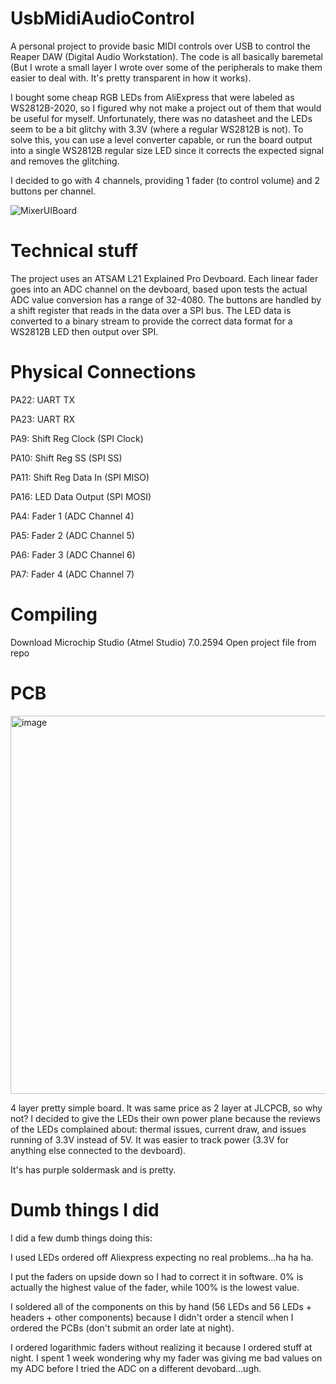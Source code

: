 # UsbMidiAudioControl
A personal project to provide basic MIDI controls over USB to control the Reaper DAW (Digital Audio Workstation). The code is all basically baremetal (But I wrote a small layer I wrote over some of the peripherals to make them easier to deal with. It's pretty transparent in how it works).

I bought some cheap RGB LEDs from AliExpress that were labeled as WS2812B-2020, so I figured why not make a project out of them that would be useful for myself. Unfortunately, there was no datasheet and the LEDs seem to be a bit glitchy with 3.3V (where a regular WS2812B is not). To solve this, you can use a level converter capable, or run the board output into a single WS2812B regular size LED since it corrects the expected signal and removes the glitching.

I decided to go with 4 channels, providing 1 fader (to control volume) and 2 buttons per channel. 

![MixerUIBoard](https://github.com/user-attachments/assets/2933306d-4589-4577-92bf-61d3b3fa3a81)


# Technical stuff
The project uses an ATSAM L21 Explained Pro Devboard. Each linear fader goes into an ADC channel on the devboard, based upon tests the actual ADC value conversion has a range of 32-4080. The buttons are handled by a shift register that reads in the data over a SPI bus. The LED data is converted to a binary stream to provide the correct data format for a WS2812B LED then output over SPI.


# Physical Connections

PA22: UART TX

PA23: UART RX


PA9: Shift Reg Clock (SPI Clock)

PA10: Shift Reg SS (SPI SS)

PA11: Shift Reg Data In (SPI MISO)



PA16: LED Data Output (SPI MOSI)


PA4: Fader 1 (ADC Channel 4)

PA5: Fader 2 (ADC Channel 5)

PA6: Fader 3 (ADC Channel 6)

PA7: Fader 4 (ADC Channel 7)

# Compiling
Download Microchip Studio (Atmel Studio) 7.0.2594
Open project file from repo

# PCB
<img width="605" alt="image" src="https://github.com/user-attachments/assets/0f8f3ac8-8002-4e06-8617-ccfd09e8ca8a">


4 layer pretty simple board. It was same price as 2 layer at JLCPCB, so why not? I decided to give the LEDs their own power plane because the reviews of the LEDs complained about: thermal issues, current draw, and issues running of 3.3V instead of 5V. It was easier to track power (3.3V for anything else connected to the devboard). 

It's has purple soldermask and is pretty. 

# Dumb things I did
I did a few dumb things doing this:

I used LEDs ordered off Aliexpress expecting no real problems...ha ha ha.

I put the faders on upside down so I had to correct it in software. 0% is actually the highest value of the fader, while 100% is the lowest value. 

I soldered all of the components on this by hand (56 LEDs and 56 LEDs + headers + other components) because I didn't order a stencil when I ordered the PCBs (don't submit an order late at night).

I ordered logarithmic faders without realizing it because I ordered stuff at night. I spent 1 week wondering why my fader was giving me bad values on my ADC before I tried the ADC on a different devobard...ugh.
